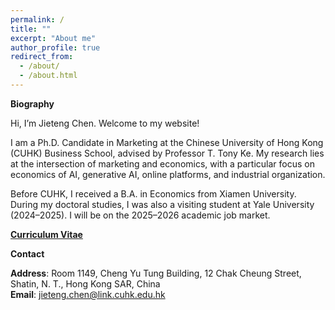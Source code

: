 ```yaml
---
permalink: /
title: ""
excerpt: "About me"
author_profile: true
redirect_from: 
  - /about/
  - /about.html
---
```

**Biography**

Hi, I’m Jieteng Chen. Welcome to my website!

I am a Ph.D. Candidate in Marketing at the Chinese University of Hong Kong (CUHK) Business School, advised by Professor T. Tony Ke. My research lies at the intersection of marketing and economics, with a particular focus on economics of AI, generative AI, online platforms, and industrial organization. 


Before CUHK, I received a B.A. in Economics from Xiamen University. During my doctoral studies, I was also a visiting student at Yale University (2024–2025). I will be on the 2025–2026 academic job market. 

[**Curriculum Vitae**](https://jietengchen.github.io/files/CV.pdf)



**Contact**

**Address**: Room 1149, Cheng Yu Tung Building, 12 Chak Cheung Street, Shatin, N. T., Hong Kong SAR, China  \
**Email**: [jieteng.chen@link.cuhk.edu.hk](mailto:jieteng.chen@link.cuhk.edu.hk)  
